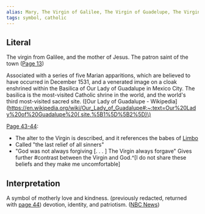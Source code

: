 ```yaml
---
alias: Mary, The Virgin of Galilee, The Virgin of Guadelupe, The Virgin Mary, la Virgen
tags: symbol, catholic
---
```

## Literal
The virgin from Galilee, and the mother of Jesus.
The patron saint of the town ([Page 13](</BMU.md#25>))

Associated with a series of five Marian apparitions, which are believed to have occurred in December 1531, and a venerated image on a cloak enshrined within the Basilica of Our Lady of Guadalupe in Mexico City. The basilica is the most-visited Catholic shrine in the world, and the world's third most-visited sacred site. ([Our Lady of Guadalupe - Wikipedia](https://en.wikipedia.org/wiki/Our_Lady_of_Guadalupe#:~:text=Our%20Lady%20of%20Guadalupe%20(,site.%5B1%5D%5B2%5D)\)

[Page 43-44](</BMU.md#55-56>):
- The alter to the Virgin is described, and it references the babes of [Limbo](</Symbols/Limbo.md>)
- Called "the last relief of all sinners"
- "God was not always forgiving \[. . . \] The Virgin always forgave"
Gives further #contrast between the Virgin and God.^[I do not share these beliefs and they make me uncomfortable]

## Interpretation
A symbol of motherly love and kindness. (previously redacted, returned with [page 44](</BMU.md#56>))
devotion, identity, and patriotism. ([NBC News](https://www.nbcnews.com/news/latino/do-you-know-about-our-lady-guadalupe-here-s-why-n828391#:~:text=The%20feast%20day,and%20the%20faithful.))